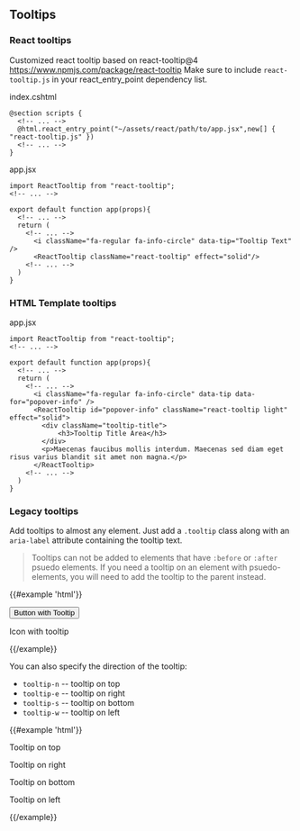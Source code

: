 ## Tooltips
<!-- TODO: use all reports popover as example. Update all docs and styles based on example and react tooltip -->
### React tooltips
Customized react tooltip based on react-tooltip@4 https://www.npmjs.com/package/react-tooltip
Make sure to include `react-tooltip.js` in your react_entry_point dependency list.

index.cshtml
```
@section scripts {
  <!-- ... -->
  @html.react_entry_point("~/assets/react/path/to/app.jsx",new[] { "react-tooltip.js" })
  <!-- ... -->
}
```

app.jsx
```
import ReactTooltip from "react-tooltip";
<!-- ... -->

export default function app(props){
  <!-- ... -->
  return (
    <!-- ... -->
      <i className="fa-regular fa-info-circle" data-tip="Tooltip Text" />
      <ReactTooltip className="react-tooltip" effect="solid"/>
    <!-- ... -->
  )
}
```

### HTML Template tooltips
app.jsx
```
import ReactTooltip from "react-tooltip";
<!-- ... -->

export default function app(props){
  <!-- ... -->
  return (
    <!-- ... -->
      <i className="fa-regular fa-info-circle" data-tip data-for="popover-info" />
      <ReactTooltip id="popover-info" className="react-tooltip light" effect="solid">
        <div className="tooltip-title">
            <h3>Tooltip Title Area</h3>
        </div>
        <p>Maecenas faucibus mollis interdum. Maecenas sed diam eget risus varius blandit sit amet non magna.</p>
      </ReactTooltip>
    <!-- ... -->
  )
}
```

### Legacy tooltips

Add tooltips to almost any element. Just add a `.tooltip` class along with an `aria-label` attribute containing the tooltip text.

> Tooltips can not be added to elements that have `:before` or `:after` psuedo elements. If you need a tooltip on an element with psuedo-elements, you will need to add the tooltip to the parent instead.
<!-- TODO: update docs to use icon tooltip -->
{{#example 'html'}}
<!-- hide -->
<p>
<!-- /hide -->
<button class="btn tooltip" aria-label="This is a tooltip for the button">Button with Tooltip</button>
<!-- hide -->
</p>
<p>
<!-- /hide -->
<span>Icon with tooltip 
    <span class="tooltip" aria-label="This is a tooltip for the icon">
        <i class="fa-regular fa-circle-info"></i>
    </span>
</span>
<!-- hide -->
</p>
<!-- /hide -->
{{/example}}

You can also specify the direction of the tooltip:

* `tooltip-n` -- tooltip on top
* `tooltip-e` -- tooltip on right
* `tooltip-s` -- tooltip on bottom
* `tooltip-w` -- tooltip on left

<p></p>

{{#example 'html'}}
<!-- hide -->
<p>
<!-- /hide -->
<span class="tooltip tooltip-n" aria-label="I'm on the top!">Tooltip on top</span>
<!-- hide -->
</p><p>
<!-- /hide -->
<span class="tooltip tooltip-e" aria-label="I'm on the right!">Tooltip on right</span>
<!-- hide -->
</p><p>
<!-- /hide -->
<span class="tooltip tooltip-s" aria-label="I'm on the bottom!">Tooltip on bottom</span>
<!-- hide -->
</p><p>
<!-- /hide -->
<span class="tooltip tooltip-w" aria-label="I'm on the left!">Tooltip on left</span>
<!-- hide -->
</p><p>
<!-- /hide -->
{{/example}}
